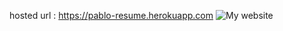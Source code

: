 hosted url : https://pablo-resume.herokuapp.com
![My website](resume/Public/resume.png?raw=true "Title")
